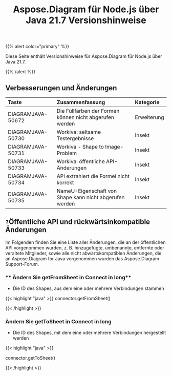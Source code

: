 ﻿---
title: Aspose.Diagram für Node.js über Java 21.7 Versionshinweise
type: docs
weight: 6
url: /de/java/aspose-diagram-for-node-js-via-java-21-7-release-notes/
---
{{% alert color="primary" %}}

Diese Seite enthält Versionshinweise für Aspose.Diagram für Node.js über Java 21.7.

{{% /alert %}}
## **Verbesserungen und Änderungen**  ##

|**Taste**|**Zusammenfassung**|**Kategorie**|
|:- |:- |:- |
|DIAGRAMJAVA-50672|Die Füllfarben der Formen können nicht abgerufen werden|Erweiterung|
|DIAGRAMJAVA-50730|Workiva: seltsame Testergebnisse|Insekt|
|DIAGRAMJAVA-50731|Workiva - Shape to Image-Problem|Insekt|
|DIAGRAMJAVA-50733|Workiva: öffentliche API-Änderungen|Insekt|
|DIAGRAMJAVA-50734|API extrahiert die Formel nicht korrekt|Insekt|
|DIAGRAMJAVA-50735|NameU-Eigenschaft von Shape kann nicht abgerufen werden|Insekt|
## `?`**Öffentliche API und rückwärtsinkompatible Änderungen**
Im Folgenden finden Sie eine Liste aller Änderungen, die an der öffentlichen API vorgenommen wurden, z. B. hinzugefügte, umbenannte, entfernte oder veraltete Mitglieder, sowie alle nicht abwärtskompatiblen Änderungen, die an Aspose.Diagram for Java vorgenommen wurden das Aspose.Diagram Support-Forum.
### ** Ändern Sie getFromSheet in Connect in long**
- Die ID des Shapes, aus dem eine oder mehrere Verbindungen stammen

{{< highlight "java" >}}
connector.getFromSheet()

{{< /highlight >}}
### **Ändern Sie getToSheet in Connect in long**
- Die ID des Shapes, mit dem eine oder mehrere Verbindungen hergestellt werden

{{< highlight "java" >}}

connector.getToSheet()

{{< /highlight >}}
